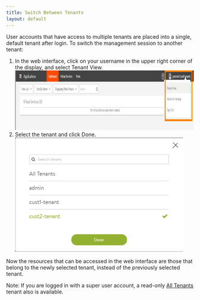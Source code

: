 ```yaml
---
title: Switch Between Tenants
layout: default
---
```

User accounts that have access to multiple tenants are placed into a single, default tenant after login. To switch the management session to another tenant:
<ol> 
 <li>In the web interface, click on your username in the upper right corner of the display, and select Tenant View.<br> <a href="img/tenant-switch1.png"><img src="img/tenant-switch1.png" alt="tenant-switch1" width="1060" height="160" class="alignnone size-full wp-image-10423"></a> </li> 
 <li>Select the tenant and click Done.<br> <a href="img/tenant-switch2.png"><img src="img/tenant-switch2.png" alt="tenant-switch2" width="450" height="306" class="alignnone size-full wp-image-10424"></a></li> 
</ol> 

Now the resources that can be accessed in the web interface are those that belong to the newly selected tenant, instead of the previously selected tenant.

Note: If you are logged in with a super user account, a read-only <a href="/docs/16.3/all-tenants-view">All Tenants</a> tenant also is available. 
